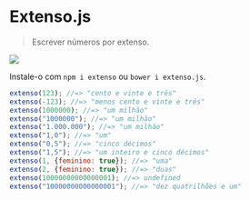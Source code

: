 # Extenso.js

> Escrever números por extenso.

![](https://travis-ci.org/theuves/extenso.js.svg?branch=master)

Instale-o com `npm i extenso` ou `bower i extenso.js`.

```js
extenso(123); //=> "cento e vinte e três"
extenso(-123); //=> "menos cento e vinte e três"
extenso(1000000); //=> "um milhão"
extenso("1000000"); //=> "um milhão"
extenso("1.000.000"); //=> "um milhão"
extenso("1,0"); //=> "um"
extenso("0,5"); //=> "cinco décimos"
extenso("1,5"); //=> "um inteiro e cinco décimos"
extenso(1, {feminino: true}); //=> "uma"
extenso(2, {feminino: true}); //=> "duas"
extenso(10000000000000001); //=> undefined
extenso("10000000000000001"); //=> "dez quatrilhões e um"
```
